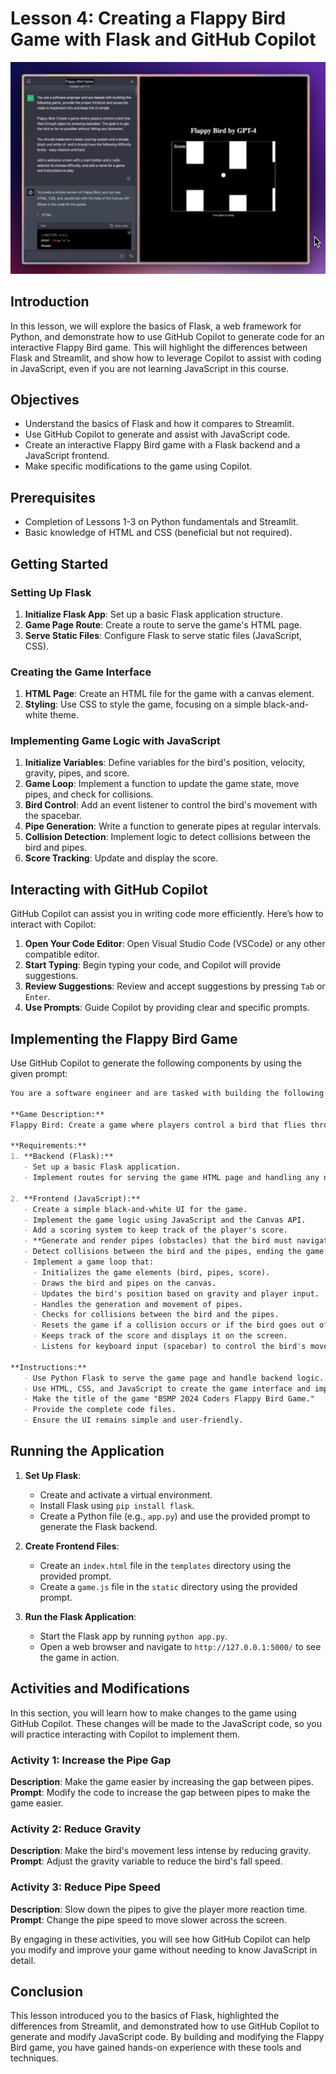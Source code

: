 # Lesson 4: Creating a Flappy Bird Game with Flask and GitHub Copilot

![Flappy Bird Inspiration Game Demo](https://github.com/BSMP-Coders/advanced_coding_wiki/blob/main/media/flappybirdgame.png?raw=true)

## Introduction
In this lesson, we will explore the basics of Flask, a web framework for Python, and demonstrate how to use GitHub Copilot to generate code for an interactive Flappy Bird game. This will highlight the differences between Flask and Streamlit, and show how to leverage Copilot to assist with coding in JavaScript, even if you are not learning JavaScript in this course.

## Objectives
- Understand the basics of Flask and how it compares to Streamlit.
- Use GitHub Copilot to generate and assist with JavaScript code.
- Create an interactive Flappy Bird game with a Flask backend and a JavaScript frontend.
- Make specific modifications to the game using Copilot.

## Prerequisites
- Completion of Lessons 1-3 on Python fundamentals and Streamlit.
- Basic knowledge of HTML and CSS (beneficial but not required).

## Getting Started

### Setting Up Flask
1. **Initialize Flask App**: Set up a basic Flask application structure.
2. **Game Page Route**: Create a route to serve the game's HTML page.
3. **Serve Static Files**: Configure Flask to serve static files (JavaScript, CSS).

### Creating the Game Interface
1. **HTML Page**: Create an HTML file for the game with a canvas element.
2. **Styling**: Use CSS to style the game, focusing on a simple black-and-white theme.

### Implementing Game Logic with JavaScript
1. **Initialize Variables**: Define variables for the bird's position, velocity, gravity, pipes, and score.
2. **Game Loop**: Implement a function to update the game state, move pipes, and check for collisions.
3. **Bird Control**: Add an event listener to control the bird's movement with the spacebar.
4. **Pipe Generation**: Write a function to generate pipes at regular intervals.
5. **Collision Detection**: Implement logic to detect collisions between the bird and pipes.
6. **Score Tracking**: Update and display the score.

## Interacting with GitHub Copilot
GitHub Copilot can assist you in writing code more efficiently. Here’s how to interact with Copilot:

1. **Open Your Code Editor**: Open Visual Studio Code (VSCode) or any other compatible editor.
2. **Start Typing**: Begin typing your code, and Copilot will provide suggestions.
3. **Review Suggestions**: Review and accept suggestions by pressing `Tab` or `Enter`.
4. **Use Prompts**: Guide Copilot by providing clear and specific prompts.

## Implementing the Flappy Bird Game
Use GitHub Copilot to generate the following components by using the given prompt:

```md
You are a software engineer and are tasked with building the following game using Python Flask as the backend and JavaScript for the frontend.

**Game Description:**
Flappy Bird: Create a game where players control a bird that flies through pipes by pressing the spacebar. The goal is to get the bird as far as possible without hitting any obstacles.

**Requirements:**
1. **Backend (Flask):**
   - Set up a basic Flask application.
   - Implement routes for serving the game HTML page and handling any necessary game data.

2. **Frontend (JavaScript):**
   - Create a simple black-and-white UI for the game.
   - Implement the game logic using JavaScript and the Canvas API.
   - Add a scoring system to keep track of the player's score.
   - **Generate and render pipes (obstacles) that the bird must navigate through. Ensure the pipes move from right to left across the screen and are spaced out at regular intervals.**
   - Detect collisions between the bird and the pipes, ending the game if a collision occurs.
   - Implement a game loop that:
     - Initializes the game elements (bird, pipes, score).
     - Draws the bird and pipes on the canvas.
     - Updates the bird's position based on gravity and player input.
     - Handles the generation and movement of pipes.
     - Checks for collisions between the bird and the pipes.
     - Resets the game if a collision occurs or if the bird goes out of bounds.
     - Keeps track of the score and displays it on the screen.
     - Listens for keyboard input (spacebar) to control the bird's movement.

**Instructions:**
   - Use Python Flask to serve the game page and handle backend logic.
   - Use HTML, CSS, and JavaScript to create the game interface and implement the game mechanics.
   - Make the title of the game "BSMP 2024 Coders Flappy Bird Game."
   - Provide the complete code files.
   - Ensure the UI remains simple and user-friendly.
```

## Running the Application
1. **Set Up Flask**:
   - Create and activate a virtual environment.
   - Install Flask using `pip install flask`.
   - Create a Python file (e.g., `app.py`) and use the provided prompt to generate the Flask backend.

2. **Create Frontend Files**:
   - Create an `index.html` file in the `templates` directory using the provided prompt.
   - Create a `game.js` file in the `static` directory using the provided prompt.

3. **Run the Flask Application**:
   - Start the Flask app by running `python app.py`.
   - Open a web browser and navigate to `http://127.0.0.1:5000/` to see the game in action.

## Activities and Modifications
In this section, you will learn how to make changes to the game using GitHub Copilot. These changes will be made to the JavaScript code, so you will practice interacting with Copilot to implement them.

### Activity 1: Increase the Pipe Gap
**Description**: Make the game easier by increasing the gap between pipes.
**Prompt**: Modify the code to increase the gap between pipes to make the game easier.

### Activity 2: Reduce Gravity
**Description**: Make the bird's movement less intense by reducing gravity.
**Prompt**: Adjust the gravity variable to reduce the bird's fall speed.

### Activity 3: Reduce Pipe Speed
**Description**: Slow down the pipes to give the player more reaction time.
**Prompt**: Change the pipe speed to move slower across the screen.

By engaging in these activities, you will see how GitHub Copilot can help you modify and improve your game without needing to know JavaScript in detail.

## Conclusion
This lesson introduced you to the basics of Flask, highlighted the differences from Streamlit, and demonstrated how to use GitHub Copilot to generate and modify JavaScript code. By building and modifying the Flappy Bird game, you have gained hands-on experience with these tools and techniques.
